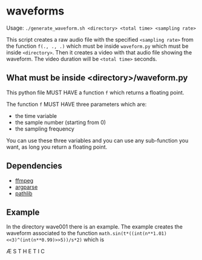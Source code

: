 # waveforms

Usage: `./generate_waveform.sh <directory> <total time> <sampling rate>`

This script creates a raw audio file with the specified `<sampling rate>` from the function `f(., ., .)` which must be inside `waveform.py` which must be inside `<directory>`.
Then it creates a video with that audio file showing the waveform. The video duration will be `<total time>` seconds.

## What must be inside &lt;directory&gt;/waveform.py 

This python file MUST HAVE a function `f` which returns a floating point.

The function `f` MUST HAVE three parameters which are:

- the time variable
- the sample number (starting from 0)
- the sampling frequency

You can use these three variables and you can use any sub-function you want, as long you return a floating point.

## Dependencies

- [ffmpeg](https://ffmpeg.org/)
- [argparse](https://pypi.org/project/argparse/)
- [pathlib](https://pypi.org/project/pathlib/)

## Example

In the directory wave001 there is an example.
The example creates the waveform associated to the function `math.sin(t*((int(n**1.01)<<3)^(int(n**0.99)>>5))/s*2)` which is

Æ S T H E T I C
